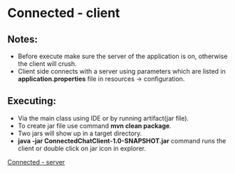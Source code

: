 
# Connected - client

## Notes:

* Before execute make sure the server of the application is on, otherwise the client will crush.
* Client side connects with a server using parameters which are listed in **application.properties** file in resources -> configuration.

## Executing: 
 
* Via the main class using IDE or by running artifact(jar file).
* To create jar file use command **mvn clean package**. 
* Two jars will show up in a target directory.
* **java -jar ConnectedChatClient-1.0-SNAPSHOT.jar** command runs the client or double click on jar icon in explorer.

[Connected - server](https://github.com/AleksanderTech/Connected-server)
